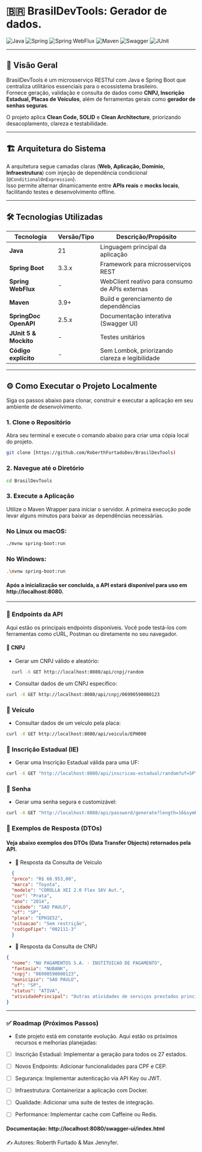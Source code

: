 # 🇧🇷 BrasilDevTools: Gerador de dados.

![Java](https://img.shields.io/badge/Java-21-blue?style=for-the-badge&logo=openjdk) ![Spring](https://img.shields.io/badge/Spring_Boot-3.3.x-green?style=for-the-badge&logo=spring) ![Spring WebFlux](https://img.shields.io/badge/Spring_WebFlux-reactive-lightgrey?style=for-the-badge&logo=spring) ![Maven](https://img.shields.io/badge/Maven-3.9+-orange?style=for-the-badge&logo=apachemaven) ![Swagger](https://img.shields.io/badge/SpringDoc_OpenAPI-2.5.x-blue?style=for-the-badge&logo=swagger) ![JUnit](https://img.shields.io/badge/JUnit_5-Testing-red?style=for-the-badge&logo=junit5)

---

## 📑 Visão Geral

BrasilDevTools é um microsserviço RESTful com Java e Spring Boot que centraliza utilitários essenciais para o ecossistema brasileiro.  
Fornece geração, validação e consulta de dados como **CNPJ, Inscrição Estadual, Placas de Veículos**, além de ferramentas gerais como **gerador de senhas seguras**.

O projeto aplica **Clean Code, SOLID** e **Clean Architecture**, priorizando desacoplamento, clareza e testabilidade.

---

## 🏗️ Arquitetura do Sistema

A arquitetura segue camadas claras (**Web, Aplicação, Domínio, Infraestrutura**) com injeção de dependência condicional (`@ConditionalOnExpression`).  
Isso permite alternar dinamicamente entre **APIs reais** e **mocks locais**, facilitando testes e desenvolvimento offline.

---

## 🛠️ Tecnologias Utilizadas

| Tecnologia             | Versão/Tipo | Descrição/Propósito                                               |
|------------------------|-------------|-------------------------------------------------------------------|
| **Java**               | 21          | Linguagem principal da aplicação                                  |
| **Spring Boot**        | 3.3.x       | Framework para microsserviços REST                                |
| **Spring WebFlux**     | -           | WebClient reativo para consumo de APIs externas                   |
| **Maven**              | 3.9+        | Build e gerenciamento de dependências                             |
| **SpringDoc OpenAPI**  | 2.5.x       | Documentação interativa (Swagger UI)                              |
| **JUnit 5 & Mockito**  | -           | Testes unitários                                                  |
| **Código explícito**   | -           | Sem Lombok, priorizando clareza e legibilidade                    |

---

## ⚙️ Como Executar o Projeto Localmente

Siga os passos abaixo para clonar, construir e executar a aplicação em seu ambiente de desenvolvimento.

### 1. Clone o Repositório

Abra seu terminal e execute o comando abaixo para criar uma cópia local do projeto.
```bash
git clone [https://github.com/RoberthFurtadoDev/BrasilDevTools)
```
### 2. Navegue até o Diretório
```bash
cd BrasilDevTools
```
### 3. Execute a Aplicação
Utilize o Maven Wrapper para iniciar o servidor. A primeira execução pode levar alguns minutos para baixar as dependências necessárias.

### No Linux ou macOS:
```bash
./mvnw spring-boot:run
```
### No Windows:
```bash
.\mvnw spring-boot:run
```
#### Após a inicialização ser concluída, a API estará disponível para uso em http://localhost:8080.

---

### 🚀 Endpoints da API
Aqui estão os principais endpoints disponíveis. Você pode testá-los com ferramentas como cURL, Postman ou diretamente no seu navegador.

#### 📍 CNPJ
- Gerar um CNPJ válido e aleatório:
```bash
  curl -X GET http://localhost:8080/api/cnpj/random
 ``` 
- Consultar dados de um CNPJ específico:
```bash
curl -X GET http://localhost:8080/api/cnpj/06990590000123
``` 
### 📍 Veículo
- Consultar dados de um veículo pela placa:
```bash
curl -X GET http://localhost:8080/api/veiculo/EPH000
``` 
### 📍 Inscrição Estadual (IE)
- Gerar uma Inscrição Estadual válida para uma UF:
```bash
curl -X GET "http://localhost:8080/api/inscricao-estadual/random?uf=SP"
``` 
### 📍 Senha
- Gerar uma senha segura e customizável:
```bash
curl -X GET "http://localhost:8080/api/password/generate?length=16&symbols=true"
``` 
### 🔬 Exemplos de Resposta (DTOs)
#### Veja abaixo exemplos dos DTOs (Data Transfer Objects) retornados pela API.
- 🚗 Resposta da Consulta de Veículo
```json
  {
  "preco": "R$ 68.953,00",
  "marca": "Toyota",
  "modelo": "COROLLA XEI 2.0 Flex 16V Aut.",
  "cor": "Prata",
  "ano": "2014",
  "cidade": "SAO PAULO",
  "uf": "SP",
  "placa": "EPH1E52",
  "situacao": "Sem restrição",
  "codigoFipe": "002111-3"
  }
```
- 🏢 Resposta da Consulta de CNPJ
```json
{
  "nome": "NU PAGAMENTOS S.A. - INSTITUICAO DE PAGAMENTO",
  "fantasia": "NUBANK",
  "cnpj": "06990590000123",
  "municipio": "SAO PAULO",
  "uf": "SP",
  "status": "ATIVA",
  "atividadePrincipal": "Outras atividades de serviços prestados principalmente às empresas não especificadas anteriormente"
}
```

---

### ✅ Roadmap (Próximos Passos)
- Este projeto está em constante evolução. Aqui estão os próximos recursos e melhorias planejadas:

- [ ] Inscrição Estadual: Implementar a geração para todos os 27 estados.

- [ ] Novos Endpoints: Adicionar funcionalidades para CPF e CEP.

- [ ] Segurança: Implementar autenticação via API Key ou JWT.

- [ ] Infraestrutura: Containerizar a aplicação com Docker.

- [ ] Qualidade: Adicionar uma suíte de testes de integração.

- [ ] Performance: Implementar cache com Caffeine ou Redis.

#### Documentação: **http://localhost:8080/swagger-ui/index.html**

✍️ Autores: Roberth Furtado & Max Jennyfer. 











